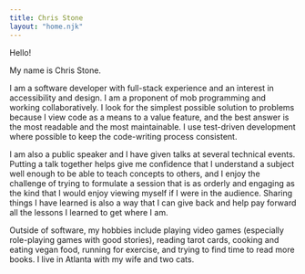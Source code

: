```yaml
---
title: Chris Stone
layout: "home.njk"
---
```


Hello!

My name is Chris Stone.

I am a software developer with full-stack experience and an interest in accessibility and design. I am a proponent of
mob programming and working collaboratively. I look for the simplest possible solution to problems because I view code
as a means to a value feature, and the best answer is the most readable and the most maintainable. I use test-driven
development where possible to keep the code-writing process consistent.

I am also a public speaker and I have given talks at several technical events. Putting a talk together helps give me
confidence that I understand a subject well enough to be able to teach concepts to others, and I enjoy the challenge of
trying to formulate a session that is as orderly and engaging as the kind that I would enjoy viewing myself if I were in
the audience. Sharing things I have learned is also a way that I can give back and help pay forward all the lessons I
learned to get where I am.

Outside of software, my hobbies include playing video games (especially role-playing games with good stories), reading
tarot cards, cooking and eating vegan food, running for exercise, and trying to find time to read more books. I live in
Atlanta with my wife and two cats.
